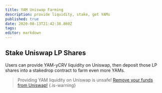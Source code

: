 ```yaml
---
title: YAM Uniswap Farming
description: provide liquidity, stake, get YAMs
published: true
date: 2020-08-13T21:42:38.860Z
tags: 
editor: markdown
---
```




## Stake Uniswap LP Shares

Users can provide YAM-yCRV liquidity on Uniswap, then deposit those LP shares into a stakedrop contract to farm even more YAMs.

> Providing YAM liquidity on Uniswap is unsafe! [Remove your funds from Uniswap!][uniswap-warning]
{.is-warning}



[uniswap-warning]: https://medium.com/@yamfinance/how-to-exit-the-eternal-lands-pool-and-withdraw-your-yam-823d57c95f3a